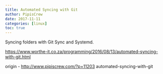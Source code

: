 ```yaml
---
title: Automated Syncing with Git
author: PipisCrew
date: 2017-11-11
categories: [linux]
toc: true
---
```


Syncing folders with Git Sync and Systemd.

https://www.worthe-it.co.za/programming/2016/08/13/automated-syncing-with-git.html

origin - http://www.pipiscrew.com/?p=11203 automated-syncing-with-git
